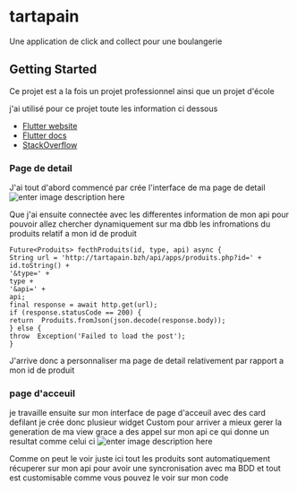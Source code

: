 # tartapain

  

Une application de click and collect pour une boulangerie

  

## Getting Started

  

Ce projet est a la fois un projet professionnel ainsi que un projet d'école 

j'ai utilisé pour ce projet toute les information ci dessous

 - [Flutter website](https://flutter.dev) 
 -  [Flutter docs](https://flutter.dev/docs) 
 - [StackOverflow](https://stackoverflow.com/)


### Page de detail
J'ai tout d'abord commencé par crée l'interface de ma page de detail 
 ![enter image description here](https://i.ibb.co/QJWdMtq/Screenshot-20210207-214604.jpg)

Que j'ai ensuite connectée avec les differentes information de mon api pour pouvoir allez chercher dynamiquement sur ma dbb les infromations du produits relatif a mon id de produit 


    Future<Produits> fecthProduits(id, type, api) async {
    String url = 'http://tartapain.bzh/api/apps/produits.php?id=' +
    id.toString() +
    '&type=' +
    type +
    '&api=' +
    api;
    final response = await http.get(url);
    if (response.statusCode == 200) {
    return  Produits.fromJson(json.decode(response.body));
    } else {
    throw  Exception('Failed to load the post');
    }
J'arrive donc a personnaliser ma page de detail relativement par rapport a mon id de produit 

### page d'acceuil  

je travaille ensuite sur mon interface de page d'acceuil avec des card defilant 
je crée donc plusieur widget Custom pour arriver a mieux gerer la generation de ma view grace a des appel sur mon api ce qui donne un resultat comme celui ci
![enter image description here](https://i.ibb.co/0yfXXxh/ezgif-7-c86604f56ac1.gif)  

Comme on peut le voir juste ici tout les produits sont automatiquement récuperer sur mon api pour avoir une syncronisation avec ma BDD et tout est customisable comme vous pouvez le voir sur mon code 
